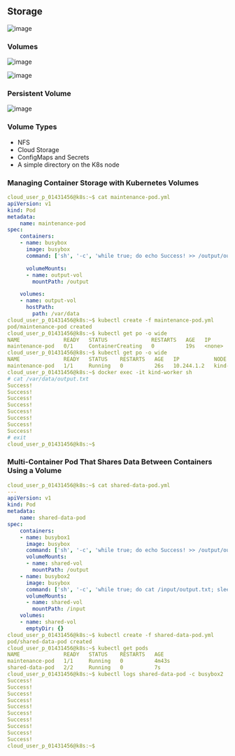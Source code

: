 ## Storage 

![image](https://github.com/devopsnov23/k8s-training/assets/150913274/a6e31865-b301-488b-914b-0fc66443ea1d)

### Volumes 

![image](https://github.com/devopsnov23/k8s-training/assets/150913274/9da7a87b-193d-464f-91a7-6af2dc30a704)



![image](https://github.com/devopsnov23/k8s-training/assets/150913274/2f20b624-d217-49a4-8aa3-f2e340b78938)

### Persistent Volume

![image](https://github.com/devopsnov23/k8s-training/assets/150913274/0c1f0bd4-3b75-4c90-b6e8-f3ee6228b4ee)


### Volume Types 
- NFS
- Cloud Storage
- ConfigMaps and Secrets
- A simple directory on the K8s node

### Managing Container Storage with Kubernetes Volumes

```yaml
cloud_user_p_01431456@k8s:~$ cat maintenance-pod.yml
apiVersion: v1
kind: Pod
metadata:
    name: maintenance-pod
spec:
    containers:
    - name: busybox
      image: busybox
      command: ['sh', '-c', 'while true; do echo Success! >> /output/output.txt; sleep 5; done']

      volumeMounts:
      - name: output-vol
        mountPath: /output

    volumes:
    - name: output-vol
      hostPath:
        path: /var/data
cloud_user_p_01431456@k8s:~$ kubectl create -f maintenance-pod.yml
pod/maintenance-pod created
cloud_user_p_01431456@k8s:~$ kubectl get po -o wide 
NAME              READY   STATUS              RESTARTS   AGE   IP       NODE          NOMINATED NODE   READINESS GATES
maintenance-pod   0/1     ContainerCreating   0          19s   <none>   kind-worker   <none>           <none>
cloud_user_p_01431456@k8s:~$ kubectl get po -o wide 
NAME              READY   STATUS    RESTARTS   AGE   IP           NODE          NOMINATED NODE   READINESS GATES
maintenance-pod   1/1     Running   0          26s   10.244.1.2   kind-worker   <none>           <none>
cloud_user_p_01431456@k8s:~$ docker exec -it kind-worker sh 
# cat /var/data/output.txt
Success!
Success!
Success!
Success!
Success!
Success!
Success!
Success!
# exit
cloud_user_p_01431456@k8s:~$
```

### Multi-Container Pod That Shares Data Between Containers Using a Volume

```yaml
cloud_user_p_01431456@k8s:~$ cat shared-data-pod.yml
---
apiVersion: v1
kind: Pod
metadata:
    name: shared-data-pod
spec:
    containers:
    - name: busybox1
      image: busybox
      command: ['sh', '-c', 'while true; do echo Success! >> /output/output.txt; sleep 5; done']
      volumeMounts:
      - name: shared-vol
        mountPath: /output
    - name: busybox2
      image: busybox
      command: ['sh', '-c', 'while true; do cat /input/output.txt; sleep 5; done']
      volumeMounts:
      - name: shared-vol
        mountPath: /input
    volumes:
    - name: shared-vol
      emptyDir: {}
cloud_user_p_01431456@k8s:~$ kubectl create -f shared-data-pod.yml
pod/shared-data-pod created
cloud_user_p_01431456@k8s:~$ kubectl get pods 
NAME              READY   STATUS    RESTARTS   AGE
maintenance-pod   1/1     Running   0          4m43s
shared-data-pod   2/2     Running   0          7s
cloud_user_p_01431456@k8s:~$ kubectl logs shared-data-pod -c busybox2
Success!
Success!
Success!
Success!
Success!
Success!
Success!
Success!
Success!
Success!
cloud_user_p_01431456@k8s:~$ 
```

